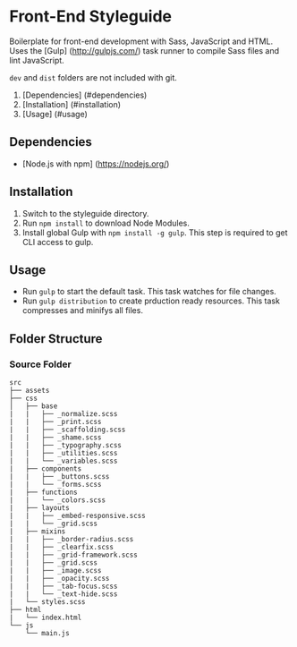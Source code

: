 # Front-End Styleguide
Boilerplate for front-end development with Sass, JavaScript and HTML.
Uses the [Gulp] (http://gulpjs.com/) task runner to compile Sass files and lint JavaScript.

`dev` and `dist` folders are not included with git.

1. [Dependencies] (#dependencies)
2. [Installation] (#installation)
3. [Usage] (#usage)

## Dependencies
* [Node.js with npm] (https://nodejs.org/)

## Installation
1. Switch to the styleguide directory.
2. Run `npm install` to download Node Modules.
3. Install global Gulp with `npm install -g gulp`. This step is required to get CLI access to gulp.

## Usage
* Run `gulp` to start the default task. This task watches for file changes.
* Run `gulp distribution` to create prduction ready resources. This task compresses and minifys all files.

## Folder Structure

### Source Folder
```
src
├── assets
├── css
│   ├── base
|   |   ├── _normalize.scss
|   |   ├── _print.scss
|   |   ├── _scaffolding.scss
|   |   ├── _shame.scss
|   |   ├── _typography.scss
|   |   ├── _utilities.scss
|   |   └── _variables.scss
|   ├── components
|   |   ├── _buttons.scss
|   |   └── _forms.scss
|   ├── functions
|   |   └── _colors.scss
|   ├── layouts
|   |   ├── _embed-responsive.scss
|   |   └── _grid.scss
|   ├── mixins
|   |   ├── _border-radius.scss
|   |   ├── _clearfix.scss
|   |   ├── _grid-framework.scss
|   |   ├── _grid.scss
|   |   ├── _image.scss
|   |   ├── _opacity.scss
|   |   ├── _tab-focus.scss
|   |   └── _text-hide.scss
|   └── styles.scss
├── html
|   └── index.html
└── js
    └── main.js
```
